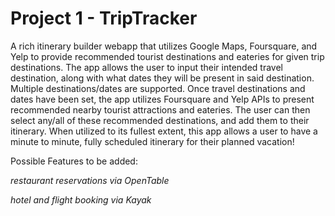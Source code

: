 # Project 1 - TripTracker

A rich itinerary builder webapp that utilizes Google Maps, Foursquare, and Yelp to provide recommended tourist destinations and eateries for given trip destinations.  The app allows the user to input their intended travel destination, along with what dates they will be present in said destination.  Multiple destinations/dates are supported.  Once travel destinations and dates have been set, the app utilizes Foursquare and Yelp APIs to present recommended nearby tourist attractions and eateries.  The user can then select any/all of these recommended destinations, and add them to their itinerary.  When utilized to its fullest extent, this app allows a user to have a minute to minute, fully scheduled itinerary for their planned vacation!

Possible Features to be added:

*restaurant reservations via OpenTable*

*hotel and flight booking via Kayak*

